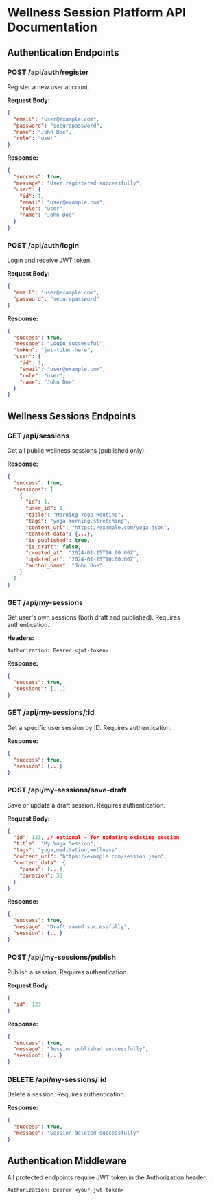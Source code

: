# Wellness Session Platform API Documentation

## Authentication Endpoints

### POST /api/auth/register

Register a new user account.

**Request Body:**

```json
{
  "email": "user@example.com",
  "password": "securepassword",
  "name": "John Doe",
  "role": "user"
}
```

**Response:**

```json
{
  "success": true,
  "message": "User registered successfully",
  "user": {
    "id": 1,
    "email": "user@example.com",
    "role": "user",
    "name": "John Doe"
  }
}
```

### POST /api/auth/login

Login and receive JWT token.

**Request Body:**

```json
{
  "email": "user@example.com",
  "password": "securepassword"
}
```

**Response:**

```json
{
  "success": true,
  "message": "Login successful",
  "token": "jwt-token-here",
  "user": {
    "id": 1,
    "email": "user@example.com",
    "role": "user",
    "name": "John Doe"
  }
}
```

## Wellness Sessions Endpoints

### GET /api/sessions

Get all public wellness sessions (published only).

**Response:**

```json
{
  "success": true,
  "sessions": [
    {
      "id": 1,
      "user_id": 1,
      "title": "Morning Yoga Routine",
      "tags": "yoga,morning,stretching",
      "content_url": "https://example.com/yoga.json",
      "content_data": {...},
      "is_published": true,
      "is_draft": false,
      "created_at": "2024-01-15T10:00:00Z",
      "updated_at": "2024-01-15T10:00:00Z",
      "author_name": "John Doe"
    }
  ]
}
```

### GET /api/my-sessions

Get user's own sessions (both draft and published). Requires authentication.

**Headers:**

```
Authorization: Bearer <jwt-token>
```

**Response:**

```json
{
  "success": true,
  "sessions": [...]
}
```

### GET /api/my-sessions/:id

Get a specific user session by ID. Requires authentication.

**Response:**

```json
{
  "success": true,
  "session": {...}
}
```

### POST /api/my-sessions/save-draft

Save or update a draft session. Requires authentication.

**Request Body:**

```json
{
  "id": 123, // optional - for updating existing session
  "title": "My Yoga Session",
  "tags": "yoga,meditation,wellness",
  "content_url": "https://example.com/session.json",
  "content_data": {
    "poses": [...],
    "duration": 30
  }
}
```

**Response:**

```json
{
  "success": true,
  "message": "Draft saved successfully",
  "session": {...}
}
```

### POST /api/my-sessions/publish

Publish a session. Requires authentication.

**Request Body:**

```json
{
  "id": 123
}
```

**Response:**

```json
{
  "success": true,
  "message": "Session published successfully",
  "session": {...}
}
```

### DELETE /api/my-sessions/:id

Delete a session. Requires authentication.

**Response:**

```json
{
  "success": true,
  "message": "Session deleted successfully"
}
```

## Authentication Middleware

All protected endpoints require JWT token in the Authorization header:

```
Authorization: Bearer <your-jwt-token>
```
